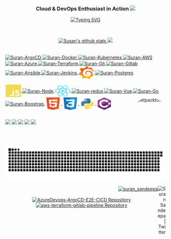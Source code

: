 <h3 align="center">
  Cloud & DevOps Enthusiast in Action
  <img src="https://media.giphy.com/media/hvRJCLFzcasrR4ia7z/giphy.gif" width="28">
</h3>
<!--Typing Name-->
<div>
  <p align="center">
  <a href="https://github.com/SuranSandeepa">
    <img src="https://readme-typing-svg.herokuapp.com?font=Caveat&size=29&duration=3000&pause=1000&color=24F71A&background=B4FF3F00&center=true&vCenter=true&width=455&height=65&lines=Hola!+%F0%9F%91%8B+I'm+Suran+Sandeepa;Cloud+%E2%98%81%EF%B8%8F+%26+DevOps+Enthusiast+%E2%9A%99%EF%B8%8F;Building+the+future%2C+one+deploy+at+a+time+%F0%9F%9A%80" alt="Typing SVG" /></a>
  </p>
 
##
<br>
  
<!-- GitHub Analytics -->
<div align="center">
  <a href="https://github.com/SuranSandeepa">
  <img height="180em" src="https://github-readme-stats.vercel.app/api?username=SuranSandeepa&show_icons=true&theme=prussian&include_all_commits=true&count_private=true&rank_icon=github" alt="Susan's github stats""/>
  <img height="180em" src="https://github-readme-stats.vercel.app/api/top-langs/?username=SuranSandeepa&show_icons=true&layout=compact&langs_count=8&theme=prussian"/> 
</div>

<!--vue-dark, jolly, outrun, prussian -->

<br>
<!--Languages-->                                                                                                                                                    
<div style="display:inline_block"><br>    
  <!-- DevOps and Cloud Tools Icons -->

  
  <img align="center" alt="Suran-ArgoCD" height="40" width="50" src="https://cdn.jsdelivr.net/gh/devicons/devicon@latest/icons/argocd/argocd-original.svg" />  
  <img align="center" alt="Suran-Docker" height="40" width="50" src="https://cdn.jsdelivr.net/gh/devicons/devicon/icons/docker/docker-original.svg">
  <img align="center" alt="Suran-Kubernetes" height="40" width="50" src="https://cdn.jsdelivr.net/gh/devicons/devicon/icons/kubernetes/kubernetes-plain.svg">
  <img align="center" alt="Suran-AWS" height="40" width="50" src="https://upload.wikimedia.org/wikipedia/commons/9/93/Amazon_Web_Services_Logo.svg">
  <img align="center" alt="Suran-Azure" height="40" width="50" src="https://cdn.jsdelivr.net/gh/devicons/devicon/icons/azure/azure-original.svg">
  <img align="center" alt="Suran-Terraform" height="40" width="50" src="https://cdn.jsdelivr.net/gh/devicons/devicon/icons/terraform/terraform-original.svg">
  <img align="center" alt="Suran-Git" height="40" width="50" src="https://cdn.jsdelivr.net/gh/devicons/devicon/icons/git/git-original.svg">
  <img align="center" alt="Suran-Gitlab" height="40" width="50" src="https://cdn.jsdelivr.net/gh/devicons/devicon/icons/gitlab/gitlab-original.svg">
  <img align="center" alt="Suran-Ansible" height="40" width="50" src="https://cdn.jsdelivr.net/gh/devicons/devicon@latest/icons/ansible/ansible-original-wordmark.svg" class="devicon-ansible-plain-wordmark" />
  <img align="center" alt="Suran-Jenkins" height="40" width="50" src="https://cdn.jsdelivr.net/gh/devicons/devicon/icons/jenkins/jenkins-original.svg">
  <img align="center" alt="Suran-Grafana" height="40" width="50" src="https://raw.githubusercontent.com/grafana/grafana/main/public/img/grafana_icon.svg">
  <img align="center" alt="Suran-Postgres" height="40" width="50" src="https://cdn.jsdelivr.net/gh/devicons/devicon/icons/postgresql/postgresql-original.svg">
<br>    
<br>
  <img align="center" alt="Suran-Js" height="40" width="50" src="https://raw.githubusercontent.com/devicons/devicon/master/icons/javascript/javascript-plain.svg">
  <img align="center" alt="Suran-Node" height="40" width="50" src="https://cdn.jsdelivr.net/gh/devicons/devicon/icons/nodejs/nodejs-original.svg">
  <img align="center" alt="Suran-React" height="40" width="50" src="https://raw.githubusercontent.com/devicons/devicon/master/icons/react/react-original.svg">
  <img align="center" alt="Suran-redux" height="40" width="50" src="https://cdn.jsdelivr.net/gh/devicons/devicon/icons/redux/redux-original.svg">
  <img align="center" alt="Suran-Vue" height="40" width="50" src="https://cdn.jsdelivr.net/gh/devicons/devicon/icons/vuejs/vuejs-original.svg">
  <img align="center" alt="Suran-Go" height="40" width="50" src="https://cdn.jsdelivr.net/gh/devicons/devicon/icons/go/go-original.svg">
  <img align="center" alt="Suran-Boostrap" height="40" width="50" src="https://cdn.jsdelivr.net/gh/devicons/devicon/icons/bootstrap/bootstrap-original.svg">
  <img align="center" alt="Suran-HTML" height="40" width="50" src="https://raw.githubusercontent.com/devicons/devicon/master/icons/html5/html5-original.svg">
  <img align="center" alt="Suran-CSS" height="40" width="50" src="https://raw.githubusercontent.com/devicons/devicon/master/icons/css3/css3-original.svg">
  <img align="center" alt="Suran-Python" height="40" width="50" src="https://raw.githubusercontent.com/devicons/devicon/master/icons/python/python-original.svg">
  <img align="center" alt="Suran-Csharp" height="40" width="50" src="https://raw.githubusercontent.com/devicons/devicon/master/icons/csharp/csharp-original.svg">
  
  <img align="right" alt="Jetpacktocat" height="150" style="border-radius:50px;" src="https://user-images.githubusercontent.com/74088854/183437829-b5e56120-c804-4785-a893-9649944deaf2.png?width=676&height=676">
</div>

  ##    
                                                                                                                                                                                                                                                                                        
<div>
<!--Linkein-->
<a href="https://www.linkedin.com/in/suransandeepa/" target="_blank"><img src="https://img.shields.io/badge/-LinkedIn-%230077B5?style=for-the-badge&logo=linkedin&logoColor=white" target="_blank"></a> 
<!--Gmail-->                                  
<a href = "mailto:sandeepa.uththamawadu@gmail.com"><img src="https://img.shields.io/badge/-Gmail-%23333?style=for-the-badge&logo=gmail&logoColor=white" target="_blank"></a>
<!--Medium-->
<a href="https://medium.com/@suransandeepauththamawadu" target="_blank"><img src="https://img.shields.io/badge/Medium-66cdaa?style=for-the-badge&logo=medium&logoColor=white" target="_blank"></a>
<!--Instagram-->               
<a href="https://www.instagram.com/suransandeepa/" target="_blank"><img src="https://img.shields.io/badge/-Instagram-%23E4405F?style=for-the-badge&logo=instagram&logoColor=white" target="_blank"></a>
<!--facebook-->
<a href="https://www.facebook.com/suran.sandeep/" target="_blank"><img src="https://img.shields.io/badge/Facebook-4267B2?style=for-the-badge&logo=facebook&logoColor=white" target="_blank"></a>
</div> 

<!--Snake-->
<div align="center">
  
  ![snake gif](https://github.com/SuranSandeepa/SuranSandeepa/blob/output/github-snake-dark.svg)
</div>


<div align="right">
      <!--HackeRank-->                
      <a href="https://www.hackerrank.com/suran_sandeepa" target="blank">
        <img align="center" src="https://raw.githubusercontent.com/rahuldkjain/github-profile-readme-generator/master/src/images/icons/Social/hackerrank.svg" alt="suran_sandeepa" height="25" width="23" />
      </a>    
      <!--Twitter-->
      <a href="https://twitter.com/SUththamawadu">
        <img align="right" alt="Suran Sandeepa | Twitter" width="25px" src="https://raw.githubusercontent.com/anuraghazra/anuraghazra/master/assets/twitter.svg" />
      </a> 
  </div> 
</div>

<br>
<!-- Readme Card -->
<div align="center">
  <a href="https://github.com/SuranSandeepa/AzureDevops-ArgoCD-E2E-CICD">
    <img src="https://github-readme-stats.vercel.app/api/pin/?username=SuranSandeepa&repo=AzureDevops-ArgoCD-E2E-CICD&theme=prussian&show_icons=true" alt="AzureDevops-ArgoCD-E2E-CICD Repository" />
  </a>
  <a href="https://github.com/SuranSandeepa/aws-terraform-gitlab-pipeline">
    <img src="https://github-readme-stats.vercel.app/api/pin/?username=SuranSandeepa&repo=aws-terraform-gitlab-pipeline&theme=prussian&show_icons=true" alt="aws-terraform-gitlab-pipeline Repository" />
  </a>
</div>

